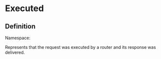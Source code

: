 #  Executed

## Definition
Namespace: 

Represents that the request was executed by a router and its response was delivered.

